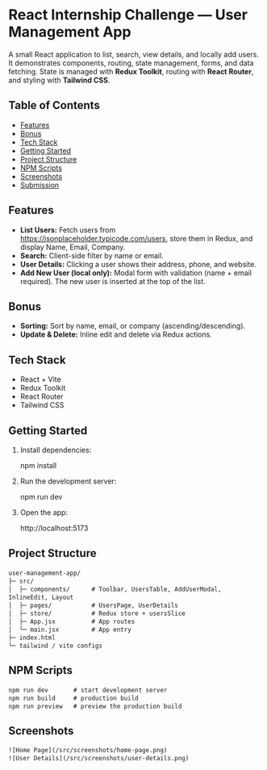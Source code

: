 # React Internship Challenge — User Management App

A small React application to list, search, view details, and locally add users.
It demonstrates components, routing, state management, forms, and data fetching.
State is managed with **Redux Toolkit**, routing with **React Router**, and styling with **Tailwind CSS**.

## Table of Contents
- [Features](#features)
- [Bonus](#bonus)
- [Tech Stack](#tech-stack)
- [Getting Started](#getting-started)
- [Project Structure](#project-structure)
- [NPM Scripts](#npm-scripts)
- [Screenshots](#screenshots)
- [Submission](#submission)

## Features
- **List Users:** Fetch users from https://jsonplaceholder.typicode.com/users, store them in Redux, and display Name, Email, Company.
- **Search:** Client-side filter by name or email.
- **User Details:** Clicking a user shows their address, phone, and website.
- **Add New User (local only):** Modal form with validation (name + email required). The new user is inserted at the top of the list.

## Bonus
- **Sorting:** Sort by name, email, or company (ascending/descending).
- **Update & Delete:** Inline edit and delete via Redux actions.

## Tech Stack
- React + Vite
- Redux Toolkit
- React Router
- Tailwind CSS

## Getting Started
1. Install dependencies:

    npm install

2. Run the development server:

    npm run dev

3. Open the app:

    http://localhost:5173

## Project Structure
    user-management-app/
    ├─ src/
    │  ├─ components/      # Toolbar, UsersTable, AddUserModal, InlineEdit, Layout
    │  ├─ pages/           # UsersPage, UserDetails
    │  ├─ store/           # Redux store + usersSlice
    │  ├─ App.jsx          # App routes
    │  └─ main.jsx         # App entry
    ├─ index.html
    └─ tailwind / vite configs

## NPM Scripts
    npm run dev       # start development server
    npm run build     # production build
    npm run preview   # preview the production build

## Screenshots

    ![Home Page](/src/screenshots/home-page.png)
    ![User Details](/src/screenshots/user-details.png)




